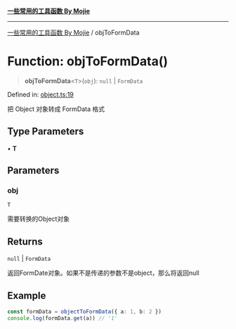 [**一些常用的工具函数 By Mojie**](../README.md)

***

[一些常用的工具函数 By Mojie](../globals.md) / objToFormData

# Function: objToFormData()

> **objToFormData**\<`T`\>(`obj`): `null` \| `FormData`

Defined in: [object.ts:19](https://github.com/mojiefong/utils/blob/8d43a08c9cee3486bdce98ae9522c4a66e3c2c71/src/object.ts#L19)

把 Object 对象转成 FormData 格式

## Type Parameters

• **T**

## Parameters

### obj

`T`

需要转换的Object对象

## Returns

`null` \| `FormData`

返回FormDate对象。如果不是传递的参数不是object，那么将返回null

## Example

``` typescript
const formData = objectToFormData({ a: 1, b: 2 })
console.log(formData.get(a)) // '1'
```
